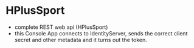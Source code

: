 # HPlusSport
- complete REST web api (HPlusSport)
- this Console App connects to IdentityServer, sends the correct client secret and other metadata and it turns out the token.
